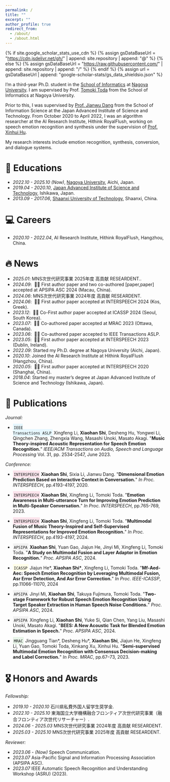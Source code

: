 ```yaml
---
permalink: /
title: ""
excerpt: ""
author_profile: true
redirect_from: 
  - /about/
  - /about.html
---
```


{% if site.google_scholar_stats_use_cdn %}
{% assign gsDataBaseUrl = "https://cdn.jsdelivr.net/gh/" | append: site.repository | append: "@" %}
{% else %}
{% assign gsDataBaseUrl = "https://raw.githubusercontent.com/" | append: site.repository | append: "/" %}
{% endif %}
{% assign url = gsDataBaseUrl | append: "google-scholar-stats/gs_data_shieldsio.json" %}

<span class='anchor' id='about-me'></span>

I’m a third-year Ph.D. student in the [School of Informatics](https://www.i.nagoya-u.ac.jp/) at [Nagoya University](https://www.nagoya-u.ac.jp/). I am supervised by Prof. [Tomoki Toda](https://sites.google.com/site/tomokitoda/home) from the School of Informatics at Nagoya University. 

Prior to this, I was supervised by [Prof. Jianwu Dang](https://scholar.google.com/citations?user=Wk5ApskAAAAJ&hl=zh-CN&oi=ao) from the School of Information Science at the Japan Advanced Institute of Science and Technology. From October 2020 to April 2022, I was an algorithm researcher at the AI Research Institute, Hithink RoyalFlush, working on speech emotion recognition and synthesis under the supervision of [Prof. Xinhui Hu](https://scholar.google.com/citations?user=WhCsrgoAAAAJ&hl=zh-CN&oi=ao).

My research interests include emotion recognition, synthesis, conversion, and dialogue systems. 
<!-- I have published more than 10 papers at the top international AI conferences with total <a href='https://scholar.google.com/citations?user=DhtAFkwAAAAJ'>google scholar citations <strong><span id='total_cit'>260000+</span></strong></a> (You can also use google scholar badge <a href='https://scholar.google.com/citations?user=DhtAFkwAAAAJ'><img src="https://img.shields.io/endpoint?url={{ url | url_encode }}&logo=Google%20Scholar&labelColor=f6f6f6&color=9cf&style=flat&label=citations"></a>). -->

# 📖 Educations
- *2022.10 - 2025.10 (Now)*, [Nagoya University](https://www.nagoya-u.ac.jp/), Aichi, Japan. 
- *2019.04 - 2020.10*,  [Japan Advanced Institute of Science and Technology](https://www.jaist.ac.jp/index.html), Ishikawa, Japan. 
- *2013.09 - 2017.06*, [Shaanxi University of Technology](https://www.snut.edu.cn/), Shaanxi, China.

# 💻 Careers
- *2020.10 - 2022.04*, AI Research Institute, Hithink RoyalFlush, Hangzhou, China. 

# 🔥 News
- *2025.01*: MNS次世代研究事業 2025年度 高貢献 RESEARDENT.. 
- *2024.09*: &nbsp;🎉🎉 First author paper and two co-authored [paper,paper] accepted at APSIPA ASC 2024 (Macau, China).
- *2024.06*: MNS次世代研究事業 2024年度 高貢献 RESEARDENT.
- *2024.06*: &nbsp;🎉🎉 First author paper accepted at INTERSPEECH 2024 (Kos, Greek).
- *2023.12*: &nbsp;🎉🎉 Co-First author paper accepted at ICASSP 2024 (Seoul, South Korea).
- *2023.07*: &nbsp;🎉🎉 Co-authored paper accepted at MRAC 2023 (Ottawa, Canada).
- *2023.06*: &nbsp;🎉🎉 Co-authored paper accepted to IEEE Transactions ASLP.
- *2023.05*: &nbsp;🎉🎉 First author paper accepted at INTERSPEECH 2023 (Dublin, Ireland).
- *2022.09*: Started my Ph.D. degree at Nagoya University (Aichi, Japan).
- *2020.10*: Joined the AI Research Institute at Hithink RoyalFlush (Hangzhou, China).
- *2020.05*: &nbsp;🎉🎉 First author paper accepted at INTERSPEECH 2020 (Shanghai, China).
- *2018.04*: Started my master’s degree at Japan Advanced Institute of Science and Technology (Ishikawa, Japan).

# 📝 Publications 
*Journal:*
- <span style="display: inline; background-color: #e6f7ff; padding: 3px;"><code>IEEE Transactions ASLP</code></span> Xingfeng Li, **Xiaohan Shi**, Desheng Hu, Yongwei Li, Qingchen Zhang, Zhengxia Wang, Masashi Unoki, Masato Akagi. "**Music Theory-inspired Acoustic Representation for Speech Emotion Recognition.**" *IEEE/ACM Transactions on Audio, Speech and Language Processing* Vol. 31, pp. 2534-2547, June 2023.

*Conference:*
- <span style="display: inline; background-color: #fce4ec; padding: 3px;"><code>INTERSPEECH</code></span> **Xiaohan Shi**, Sixia Li, Jianwu Dang. "**Dimensional Emotion Prediction Based on Interactive Context in Conversation.**" *In Proc. INTERSPEECH*, pp.4193-4197, 2020.

- <span style="display: inline; background-color: #fce4ec; padding: 3px;"><code>INTERSPEECH</code></span> **Xiaohan Shi**, Xingfeng Li, Tomoki Toda. "**Emotion Awareness in Multi-utterance Turn for Improving Emotion Prediction in Multi-Speaker Conversation.**" *In Proc. INTERSPEECH*, pp.765-769, 2023.

- <span style="display: inline; background-color: #fce4ec; padding: 3px;"><code>INTERSPEECH</code></span> **Xiaohan Shi**, Xingfeng Li, Tomoki Toda. "**Multimodal Fusion of Music Theory-Inspired and Self-Supervised Representations for Improved Emotion Recognition.**" *In Proc. INTERSPEECH*, pp.4193-4197, 2024.

- <span style="display: inline; background-color: #f2f2f2; padding: 3px;"><code>APSIPA</code></span> **Xiaohan Shi**, Yuan Gao, Jiajun He, Jinyi Mi, Xingfeng Li, Tomoki Toda. "**A Study on Multimodal Fusion and Layer Adaptor in Emotion Recognition.**" *Proc. APSIPA ASC*, 2024.

- <span style="display: inline; background-color: #fffde7; padding: 3px;"><code>ICASSP</code></span> Jiajun He\*, **Xiaohan Shi\***, Xingfeng Li, Tomoki Toda. "**Mf-Aed-Aec: Speech Emotion Recognition by Leveraging Multimodal Fusion, Asr Error Detection, And Asr Error Correction.**" *In Proc. IEEE-ICASSP*, pp.11066-11070, 2024

- <span style="display: inline; background-color: #f2f2f2; padding: 3px;"><code>APSIPA</code></span> Jinyi Mi, **Xiaohan Shi**, Takuya Fujimura, Tomoki Toda. "**Two-stage Framework for Robust Speech Emotion Recognition Using Target Speaker Extraction in Human Speech Noise Conditions.**" *Proc. APSIPA ASC*, 2024.

- <span style="display: inline; background-color: #f2f2f2; padding: 3px;"><code>APSIPA</code></span> Xingfeng Li, **Xiaohan Shi**, Yuke Si, Qian Chen, Yang Liu, Masashi Unoki, Masato Akagi. "**BEES: A New Acoustic Task for Blended Emotion Estimation in Speech.**" *Proc. APSIPA ASC*, 2024.

- <span style="display: inline; background-color: #e8f5e9; padding: 3px;"><code>MRAC</code></span> Jingguang Tian\*, Desheng Hu\*, **Xiaohan Shi**, Jiajun He, Xingfeng Li, Yuan Gao, Tomoki Toda, Xinkang Xu, Xinhui Hu. "**Semi-supervised Multimodal Emotion Recognition with Consensus Decision-making and Label Correction.**" *In Proc. MRAC*, pp.67–73, 2023.
 
# 🎖 Honors and Awards
*Fellowship:*
- *2019.10 - 2020.10* 石川県私費外国人留学生奨学金. 
- *2022.10 - 2025.10* 東海国立大学機構融合フロンティア次世代研究事業（融合フロンティア次世代リサーチャー）.
- *2024.06 - 2025.03* MNS次世代研究事業 2024年度 高貢献 RESEARDENT.
- *2025.03 - 2025.10* MNS次世代研究事業 2025年度 高貢献 RESEARDENT.
  
*Reviewer:*
- *2023.06 - (Now)* Speech Communication.
- *2023.07* Asia-Pacific Signal and Information Processing Association (APSIPA ASC).
- *2023.07* IEEE Automatic Speech Recognition and Understanding Workshop (ASRU) (2023).
  
<!-- 
# 💬 Invited Talks
- *2021.06*, Lorem ipsum dolor sit amet, consectetur adipiscing elit. Vivamus ornare aliquet ipsum, ac tempus justo dapibus sit amet. 
- *2021.03*, Lorem ipsum dolor sit amet, consectetur adipiscing elit. Vivamus ornare aliquet ipsum, ac tempus justo dapibus sit amet.  \| [\[video\]](https://github.com/)

# 💻 Internships
- *2019.05 - 2020.02*, [Lorem](https://github.com/), China.
 -->
